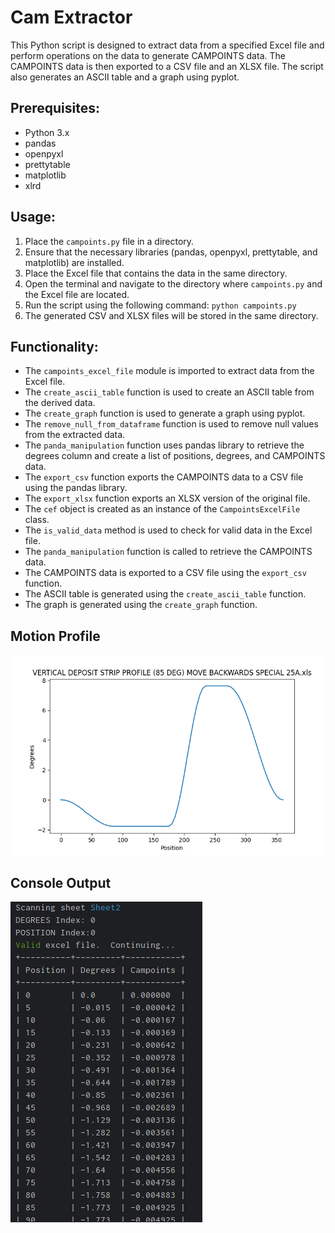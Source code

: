# Cam Extractor

This Python script is designed to extract data from a specified Excel file and perform operations on the data to generate CAMPOINTS data. The CAMPOINTS data is then exported to a CSV file and an XLSX file. The script also generates an ASCII table and a graph using pyplot.

## Prerequisites:
- Python 3.x
- pandas
- openpyxl
- prettytable
- matplotlib
- xlrd

## Usage:
1. Place the `campoints.py` file in a directory.
2. Ensure that the necessary libraries (pandas, openpyxl, prettytable, and matplotlib) are installed.
3. Place the Excel file that contains the data in the same directory.
4. Open the terminal and navigate to the directory where `campoints.py` and the Excel file are located.
5. Run the script using the following command: `python campoints.py`
6. The generated CSV and XLSX files will be stored in the same directory.

## Functionality:
- The `campoints_excel_file` module is imported to extract data from the Excel file.
- The `create_ascii_table` function is used to create an ASCII table from the derived data.
- The `create_graph` function is used to generate a graph using pyplot.
- The `remove_null_from_dataframe` function is used to remove null values from the extracted data.
- The `panda_manipulation` function uses pandas library to retrieve the degrees column and create a list of positions, degrees, and CAMPOINTS data.
- The `export_csv` function exports the CAMPOINTS data to a CSV file using the pandas library.
- The `export_xlsx` function exports an XLSX version of the original file.
- The `cef` object is created as an instance of the `CampointsExcelFile` class.
- The `is_valid_data` method is used to check for valid data in the Excel file.
- The `panda_manipulation` function is called to retrieve the CAMPOINTS data.
- The CAMPOINTS data is exported to a CSV file using the `export_csv` function.
- The ASCII table is generated using the `create_ascii_table` function.
- The graph is generated using the `create_graph` function.

## Motion Profile
![Motion Profile](graphics/graph.png)

## Console Output
![Pretty Table](graphics/pretty_table.png)

